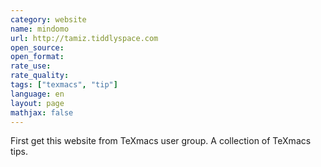 ```yaml
---
category: website
name: mindomo
url: http://tamiz.tiddlyspace.com
open_source:
open_format:
rate_use:
rate_quality:
tags: ["texmacs", "tip"]
language: en
layout: page
mathjax: false
---
```


First get this website from TeXmacs user group. 
A collection of TeXmacs tips. 
